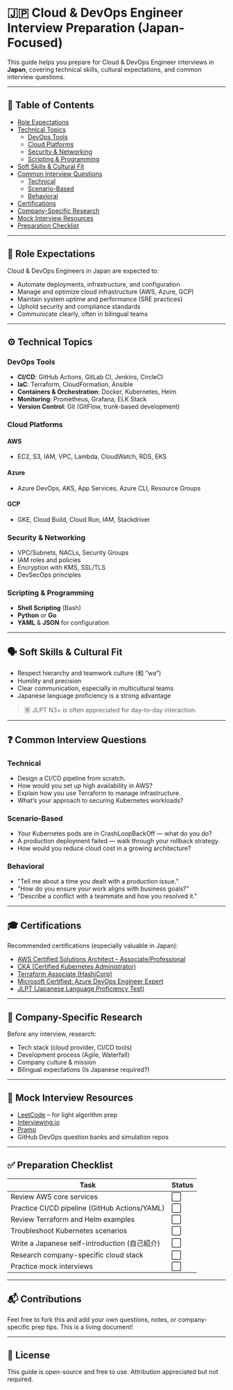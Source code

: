 # 🇯🇵 Cloud & DevOps Engineer Interview Preparation (Japan-Focused)

This guide helps you prepare for Cloud & DevOps Engineer interviews in **Japan**, covering technical skills, cultural expectations, and common interview questions.

---

## 🧭 Table of Contents

- [Role Expectations](#role-expectations)
- [Technical Topics](#technical-topics)
  - [DevOps Tools](#devops-tools)
  - [Cloud Platforms](#cloud-platforms)
  - [Security & Networking](#security--networking)
  - [Scripting & Programming](#scripting--programming)
- [Soft Skills & Cultural Fit](#soft-skills--cultural-fit)
- [Common Interview Questions](#common-interview-questions)
  - [Technical](#technical)
  - [Scenario-Based](#scenario-based)
  - [Behavioral](#behavioral)
- [Certifications](#certifications)
- [Company-Specific Research](#company-specific-research)
- [Mock Interview Resources](#mock-interview-resources)
- [Preparation Checklist](#preparation-checklist)

---

## 🧩 Role Expectations

Cloud & DevOps Engineers in Japan are expected to:

- Automate deployments, infrastructure, and configuration
- Manage and optimize cloud infrastructure (AWS, Azure, GCP)
- Maintain system uptime and performance (SRE practices)
- Uphold security and compliance standards
- Communicate clearly, often in bilingual teams

---

## ⚙️ Technical Topics

### DevOps Tools

- **CI/CD**: GitHub Actions, GitLab CI, Jenkins, CircleCI
- **IaC**: Terraform, CloudFormation, Ansible
- **Containers & Orchestration**: Docker, Kubernetes, Helm
- **Monitoring**: Prometheus, Grafana, ELK Stack
- **Version Control**: Git (GitFlow, trunk-based development)

### Cloud Platforms

#### AWS
- EC2, S3, IAM, VPC, Lambda, CloudWatch, RDS, EKS

#### Azure
- Azure DevOps, AKS, App Services, Azure CLI, Resource Groups

#### GCP
- GKE, Cloud Build, Cloud Run, IAM, Stackdriver

### Security & Networking

- VPC/Subnets, NACLs, Security Groups
- IAM roles and policies
- Encryption with KMS, SSL/TLS
- DevSecOps principles

### Scripting & Programming

- **Shell Scripting** (Bash)
- **Python** or **Go**
- **YAML** & **JSON** for configuration

---

## 🗣️ Soft Skills & Cultural Fit

- Respect hierarchy and teamwork culture (和 “wa”)
- Humility and precision
- Clear communication, especially in multicultural teams
- Japanese language proficiency is a strong advantage

> 🈶 JLPT N3+ is often appreciated for day-to-day interaction.

---

## ❓ Common Interview Questions

### Technical

- Design a CI/CD pipeline from scratch.
- How would you set up high availability in AWS?
- Explain how you use Terraform to manage infrastructure.
- What’s your approach to securing Kubernetes workloads?

### Scenario-Based

- Your Kubernetes pods are in CrashLoopBackOff — what do you do?
- A production deployment failed — walk through your rollback strategy.
- How would you reduce cloud cost in a growing architecture?

### Behavioral

- "Tell me about a time you dealt with a production issue."
- "How do you ensure your work aligns with business goals?"
- "Describe a conflict with a teammate and how you resolved it."

---

## 🎓 Certifications

Recommended certifications (especially valuable in Japan):

- [AWS Certified Solutions Architect – Associate/Professional](https://aws.amazon.com/certification/)
- [CKA (Certified Kubernetes Administrator)](https://www.cncf.io/certification/cka/)
- [Terraform Associate (HashiCorp)](https://developer.hashicorp.com/certification/terraform-associate)
- [Microsoft Certified: Azure DevOps Engineer Expert](https://learn.microsoft.com/en-us/certifications/devops-engineer/)
- [JLPT (Japanese Language Proficiency Test)](https://www.jlpt.jp/)

---

## 🔎 Company-Specific Research

Before any interview, research:

- Tech stack (cloud provider, CI/CD tools)
- Development process (Agile, Waterfall)
- Company culture & mission
- Bilingual expectations (Is Japanese required?)

---

## 🧪 Mock Interview Resources

- [LeetCode](https://leetcode.com/) – for light algorithm prep
- [Interviewing.io](https://interviewing.io/)
- [Pramp](https://www.pramp.com/)
- GitHub DevOps question banks and simulation repos

---

## ✅ Preparation Checklist

| Task | Status |
|------|--------|
| Review AWS core services | ⬜ |
| Practice CI/CD pipeline (GitHub Actions/YAML) | ⬜ |
| Review Terraform and Helm examples | ⬜ |
| Troubleshoot Kubernetes scenarios | ⬜ |
| Write a Japanese self-introduction (自己紹介) | ⬜ |
| Research company-specific cloud stack | ⬜ |
| Practice mock interviews | ⬜ |

---

## 📬 Contributions

Feel free to fork this and add your own questions, notes, or company-specific prep tips. This is a living document!

---

## 📘 License

This guide is open-source and free to use. Attribution appreciated but not required.
